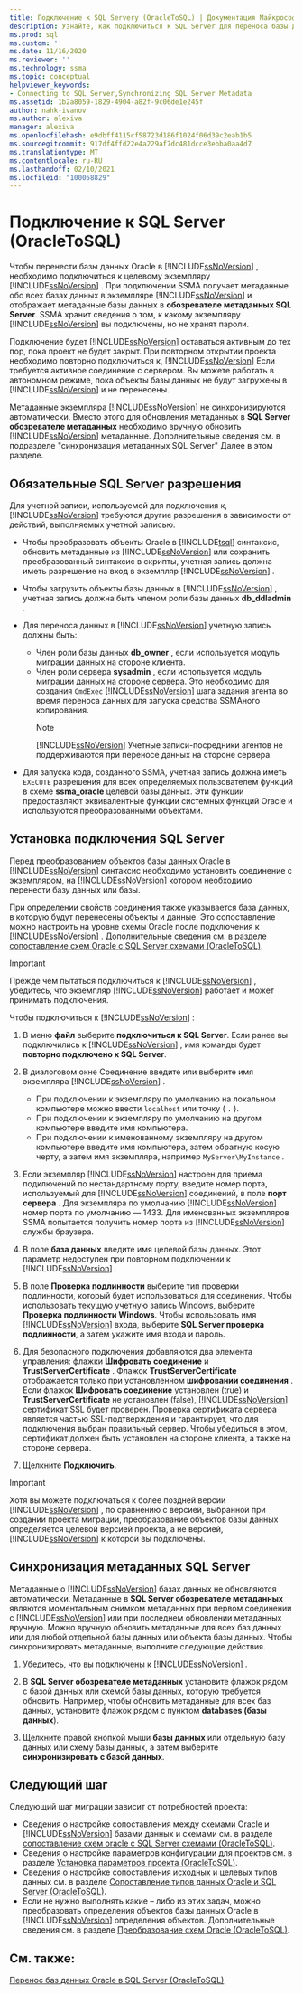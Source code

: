 ```yaml
---
title: Подключение к SQL Serverу (OracleToSQL) | Документация Майкрософт
description: Узнайте, как подключиться к SQL Server для переноса базы данных Oracle. SSMA получает и отображает метаданные для баз данных в SQL Server.
ms.prod: sql
ms.custom: ''
ms.date: 11/16/2020
ms.reviewer: ''
ms.technology: ssma
ms.topic: conceptual
helpviewer_keywords:
- Connecting to SQL Server,Synchronizing SQL Server Metadata
ms.assetid: 1b2a8059-1829-4904-a82f-9c06de1e245f
author: nahk-ivanov
ms.author: alexiva
manager: alexiva
ms.openlocfilehash: e9dbff4115cf58723d186f1024f06d39c2eab1b5
ms.sourcegitcommit: 917df4ffd22e4a229af7dc481dcce3ebba0aa4d7
ms.translationtype: MT
ms.contentlocale: ru-RU
ms.lasthandoff: 02/10/2021
ms.locfileid: "100058829"
---
```

# <a name="connecting-to-sql-server-oracletosql"></a>Подключение к SQL Server (OracleToSQL)

Чтобы перенести базы данных Oracle в [!INCLUDE[ssNoVersion](../../includes/ssnoversion-md.md)] , необходимо подключиться к целевому экземпляру [!INCLUDE[ssNoVersion](../../includes/ssnoversion-md.md)] . При подключении SSMA получает метаданные обо всех базах данных в экземпляре [!INCLUDE[ssNoVersion](../../includes/ssnoversion-md.md)] и отображает метаданные базы данных в **обозревателе метаданных SQL Server**. SSMA хранит сведения о том, к какому экземпляру [!INCLUDE[ssNoVersion](../../includes/ssnoversion-md.md)] вы подключены, но не хранят пароли.

Подключение будет [!INCLUDE[ssNoVersion](../../includes/ssnoversion-md.md)] оставаться активным до тех пор, пока проект не будет закрыт. При повторном открытии проекта необходимо повторно подключиться к, [!INCLUDE[ssNoVersion](../../includes/ssnoversion-md.md)] Если требуется активное соединение с сервером. Вы можете работать в автономном режиме, пока объекты базы данных не будут загружены в [!INCLUDE[ssNoVersion](../../includes/ssnoversion-md.md)] и не перенесены.

Метаданные экземпляра [!INCLUDE[ssNoVersion](../../includes/ssnoversion-md.md)] не синхронизируются автоматически. Вместо этого для обновления метаданных в **SQL Server обозревателе метаданных** необходимо вручную обновить [!INCLUDE[ssNoVersion](../../includes/ssnoversion-md.md)] метаданные. Дополнительные сведения см. в подразделе "синхронизация метаданных SQL Server" Далее в этом разделе.

## <a name="required-sql-server-permissions"></a>Обязательные SQL Server разрешения

Для учетной записи, используемой для подключения к, [!INCLUDE[ssNoVersion](../../includes/ssnoversion-md.md)] требуются другие разрешения в зависимости от действий, выполняемых учетной записью.

- Чтобы преобразовать объекты Oracle в [!INCLUDE[tsql](../../includes/tsql-md.md)] синтаксис, обновить метаданные из [!INCLUDE[ssNoVersion](../../includes/ssnoversion-md.md)] или сохранить преобразованный синтаксис в скрипты, учетная запись должна иметь разрешение на вход в экземпляр [!INCLUDE[ssNoVersion](../../includes/ssnoversion-md.md)] .

- Чтобы загрузить объекты базы данных в [!INCLUDE[ssNoVersion](../../includes/ssnoversion-md.md)] , учетная запись должна быть членом роли базы данных **db_ddladmin** .

- Для переноса данных в [!INCLUDE[ssNoVersion](../../includes/ssnoversion-md.md)] учетную запись должны быть:
  - Член роли базы данных **db_owner** , если используется модуль миграции данных на стороне клиента.
  - Член роли сервера **sysadmin** , если используется модуль миграции данных на стороне сервера. Это необходимо для создания `CmdExec` [!INCLUDE[ssNoVersion](../../includes/ssnoversion-md.md)] шага задания агента во время переноса данных для запуска средства SSMAного копирования.
    > [!NOTE]
    > [!INCLUDE[ssNoVersion](../../includes/ssnoversion-md.md)] Учетные записи-посредники агентов не поддерживаются при переносе данных на стороне сервера.

- Для запуска кода, созданного SSMA, учетная запись должна иметь `EXECUTE` разрешения для всех определяемых пользователем функций в схеме **ssma_oracle** целевой базы данных. Эти функции предоставляют эквивалентные функции системных функций Oracle и используются преобразованными объектами.

## <a name="establishing-a-sql-server-connection"></a>Установка подключения SQL Server

Перед преобразованием объектов базы данных Oracle в [!INCLUDE[ssNoVersion](../../includes/ssnoversion-md.md)] синтаксис необходимо установить соединение с экземпляром, на [!INCLUDE[ssNoVersion](../../includes/ssnoversion-md.md)] котором необходимо перенести базу данных или базы.

При определении свойств соединения также указывается база данных, в которую будут перенесены объекты и данные. Это сопоставление можно настроить на уровне схемы Oracle после подключения к [!INCLUDE[ssNoVersion](../../includes/ssnoversion-md.md)] . Дополнительные сведения см. [в разделе сопоставление схем Oracle с SQL Server схемами &#40;OracleToSQL&#41;](../../ssma/oracle/mapping-oracle-schemas-to-sql-server-schemas-oracletosql.md).

> [!IMPORTANT]
> Прежде чем пытаться подключиться к [!INCLUDE[ssNoVersion](../../includes/ssnoversion-md.md)] , убедитесь, что экземпляр [!INCLUDE[ssNoVersion](../../includes/ssnoversion-md.md)] работает и может принимать подключения.

Чтобы подключиться к [!INCLUDE[ssNoVersion](../../includes/ssnoversion-md.md)] :

1. В меню **файл** выберите **подключиться к SQL Server**.
   Если ранее вы подключились к [!INCLUDE[ssNoVersion](../../includes/ssnoversion-md.md)] , имя команды будет **повторно подключено к SQL Server**.

2. В диалоговом окне Соединение введите или выберите имя экземпляра [!INCLUDE[ssNoVersion](../../includes/ssnoversion-md.md)] .
   - При подключении к экземпляру по умолчанию на локальном компьютере можно ввести `localhost` или точку ( `.` ).
   - При подключении к экземпляру по умолчанию на другом компьютере введите имя компьютера.
   - При подключении к именованному экземпляру на другом компьютере введите имя компьютера, затем обратную косую черту, а затем имя экземпляра, например `MyServer\MyInstance` .

3. Если экземпляр [!INCLUDE[ssNoVersion](../../includes/ssnoversion-md.md)] настроен для приема подключений по нестандартному порту, введите номер порта, используемый для [!INCLUDE[ssNoVersion](../../includes/ssnoversion-md.md)] соединений, в поле **порт сервера** . Для экземпляра по умолчанию [!INCLUDE[ssNoVersion](../../includes/ssnoversion-md.md)] номер порта по умолчанию — 1433. Для именованных экземпляров SSMA попытается получить номер порта из [!INCLUDE[ssNoVersion](../../includes/ssnoversion-md.md)] службы браузера.

4. В поле **база данных** введите имя целевой базы данных.
   Этот параметр недоступен при повторном подключении к [!INCLUDE[ssNoVersion](../../includes/ssnoversion-md.md)] .

5. В поле **Проверка подлинности** выберите тип проверки подлинности, который будет использоваться для соединения. Чтобы использовать текущую учетную запись Windows, выберите **Проверка подлинности Windows**. Чтобы использовать имя [!INCLUDE[ssNoVersion](../../includes/ssnoversion-md.md)] входа, выберите **SQL Server проверка подлинности**, а затем укажите имя входа и пароль.

6. Для безопасного подключения добавляются два элемента управления: флажки **Шифровать соединение** и **TrustServerCertificate** . Флажок **TrustServerCertificate** отображается только при установленном **шифровании соединения** . Если флажок **Шифровать соединение** установлен (true) и **TrustServerCertificate** не установлен (false), [!INCLUDE[ssNoVersion](../../includes/ssnoversion-md.md)] сертификат SSL будет проверен. Проверка сертификата сервера является частью SSL-подтверждения и гарантирует, что для подключения выбран правильный сервер. Чтобы убедиться в этом, сертификат должен быть установлен на стороне клиента, а также на стороне сервера.

7. Щелкните **Подключить**.

> [!IMPORTANT]
> Хотя вы можете подключаться к более поздней версии [!INCLUDE[ssNoVersion](../../includes/ssnoversion-md.md)] , по сравнению с версией, выбранной при создании проекта миграции, преобразование объектов базы данных определяется целевой версией проекта, а не версией, [!INCLUDE[ssNoVersion](../../includes/ssnoversion-md.md)] к которой вы подключены.

## <a name="synchronizing-sql-server-metadata"></a>Синхронизация метаданных SQL Server

Метаданные о [!INCLUDE[ssNoVersion](../../includes/ssnoversion-md.md)] базах данных не обновляются автоматически. Метаданные в **SQL Server обозревателе метаданных** являются моментальным снимком метаданных при первом соединении с [!INCLUDE[ssNoVersion](../../includes/ssnoversion-md.md)] или при последнем обновлении метаданных вручную. Можно вручную обновить метаданные для всех баз данных или для любой отдельной базы данных или объекта базы данных. Чтобы синхронизировать метаданные, выполните следующие действия.

1. Убедитесь, что вы подключены к [!INCLUDE[ssNoVersion](../../includes/ssnoversion-md.md)] .

2. В **SQL Server обозревателе метаданных** установите флажок рядом с базой данных или схемой базы данных, которую требуется обновить.
   Например, чтобы обновить метаданные для всех баз данных, установите флажок рядом с пунктом **databases (базы данных**).

3. Щелкните правой кнопкой мыши **базы данных** или отдельную базу данных или схему базы данных, а затем выберите **синхронизировать с базой данных**.
  
## <a name="next-step"></a>Следующий шаг

Следующий шаг миграции зависит от потребностей проекта:
  
- Сведения о настройке сопоставления между схемами Oracle и [!INCLUDE[ssNoVersion](../../includes/ssnoversion-md.md)] базами данных и схемами см. в разделе [сопоставление схем oracle с SQL Server схемами &#40;OracleToSQL&#41;](../../ssma/oracle/mapping-oracle-schemas-to-sql-server-schemas-oracletosql.md).
- Сведения о настройке параметров конфигурации для проектов см. в разделе [Установка параметров проекта &#40;OracleToSQL&#41;](../../ssma/oracle/setting-project-options-oracletosql.md).
- Сведения о настройке сопоставления исходных и целевых типов данных см. в разделе [Сопоставление типов данных Oracle и SQL Server &#40;OracleToSQL&#41;](../../ssma/oracle/mapping-oracle-and-sql-server-data-types-oracletosql.md).
- Если не нужно выполнять какие – либо из этих задач, можно преобразовать определения объектов базы данных Oracle в [!INCLUDE[ssNoVersion](../../includes/ssnoversion-md.md)] определения объектов. Дополнительные сведения см. в разделе [Преобразование схем Oracle &#40;OracleToSQL&#41;](../../ssma/oracle/converting-oracle-schemas-oracletosql.md).
  
## <a name="see-also"></a>См. также:

[Перенос баз данных Oracle в SQL Server &#40;OracleToSQL&#41;](../../ssma/oracle/migrating-oracle-databases-to-sql-server-oracletosql.md)
